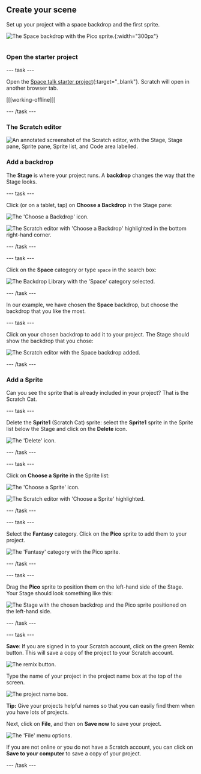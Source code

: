 ## Create your scene

<div style="display: flex; flex-wrap: wrap">
<div style="flex-basis: 200px; flex-grow: 1; margin-right: 15px;">
Set up your project with a space backdrop and the first sprite. 
</div>
<div>

![The Space backdrop with the Pico sprite.](images/backdrop-step.png){:width="300px"}

</div>
</div>

### Open the starter project

\--- task ---

Open the [Space talk starter project](https://scratch.mit.edu/projects/582213331/editor){:target="_blank"}. Scratch will open in another browser tab.

[[[working-offline]]]

\--- /task ---

### The Scratch editor

![An annotated screenshot of the Scratch editor, with the Stage, Stage pane, Sprite pane, Sprite list, and Code area labelled.](images/scratch-interface.png)

### Add a backdrop

The **Stage** is where your project runs. A **backdrop** changes the way that the Stage looks.

\--- task ---

Click (or on a tablet, tap) on **Choose a Backdrop** in the Stage pane:

![The 'Choose a Backdrop' icon.](images/backdrop-button.png)

![The Scratch editor with 'Choose a Backdrop' highlighted in the bottom right-hand corner.](images/choose-a-backdrop.png)

\--- /task ---

\--- task ---

Click on the **Space** category or type `space` in the search box:

![The Backdrop Library with the 'Space' category selected.](images/space-backdrops.png)

\--- /task ---

In our example, we have chosen the **Space** backdrop, but choose the backdrop that you like the most.

\--- task ---

Click on your chosen backdrop to add it to your project. The Stage should show the backdrop that you chose:

![The Scratch editor with the Space backdrop added.](images/inserted-backdrop.png)

\--- /task ---

### Add a Sprite

Can you see the sprite that is already included in your project? That is the Scratch Cat.

\--- task ---

Delete the **Sprite1** (Scratch Cat) sprite: select the **Sprite1** sprite in the Sprite list below the Stage and click on the **Delete** icon.

![The 'Delete' icon.](images/delete-sprite.png)

\--- /task ---

\--- task ---

Click on **Choose a Sprite** in the Sprite list:

![The 'Choose a Sprite' icon.](images/sprite-button.png)

![The Scratch editor with 'Choose a Sprite' highlighted.](images/choose-a-sprite.png)

\--- /task ---

\--- task ---

Select the **Fantasy** category. Click on the **Pico** sprite to add them to your project.

![The 'Fantasy' category with the Pico sprite.](images/fantasy-pico.png)

\--- /task ---

\--- task ---

Drag the **Pico** sprite to position them on the left-hand side of the Stage. Your Stage should look something like this:

![The Stage with the chosen backdrop and the Pico sprite positioned on the left-hand side.](images/pico-on-stage.png)

\--- /task ---

\--- task ---

**Save**: If you are signed in to your Scratch account, click on the green Remix button. This will save a copy of the project to your Scratch account.

![The remix button.](images/remix-button.png)

Type the name of your project in the project name box at the top of the screen.

![The project name box.](images/project-name.png)

**Tip:** Give your projects helpful names so that you can easily find them when you have lots of projects.

Next, click on **File**, and then on **Save now** to save your project.

![The 'File' menu options.](images/file-menu.png)

If you are not online or you do not have a Scratch account, you can click on **Save to your computer** to save a copy of your project.

\--- /task ---